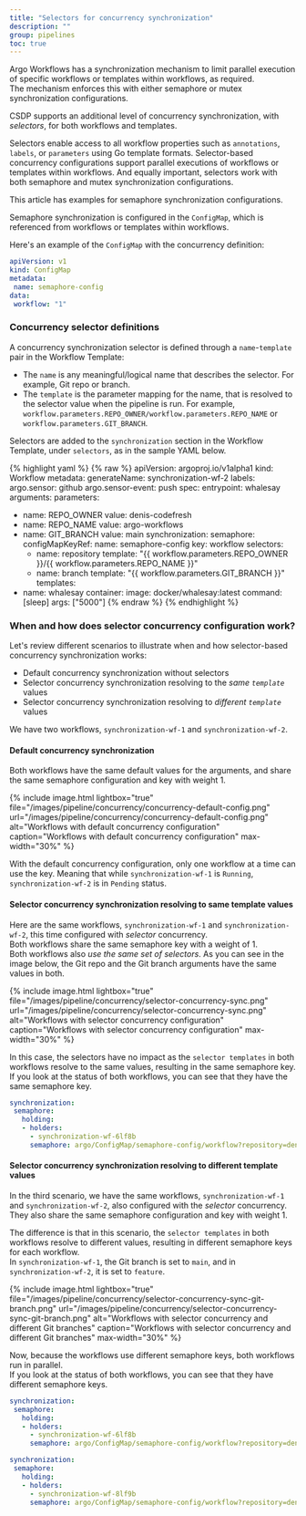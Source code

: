 ```yaml
---
title: "Selectors for concurrency synchronization"
description: ""
group: pipelines
toc: true
---
```



Argo Workflows has a synchronization mechanism to limit parallel execution of specific workflows or templates within workflows, as required.  
The mechanism enforces this with either semaphore or mutex synchronization configurations.  

CSDP supports an additional level of concurrency synchronization, with _selectors_, for both workflows and templates.  

Selectors enable access to all workflow properties such as `annotations`, `labels`, or `parameters` using Go template formats. Selector-based concurrency configurations support parallel executions of workflows or templates within workflows. And equally important, selectors work with both semaphore and mutex synchronization configurations.  

This article has examples for semaphore synchronization configurations.  

Semaphore synchronization is configured in the `ConfigMap`, which is referenced from workflows or templates within workflows.  

Here's an example of the `ConfigMap` with the concurrency definition:
```yaml
apiVersion: v1
kind: ConfigMap
metadata:
 name: semaphore-config
data:
 workflow: "1"
```

### Concurrency selector definitions
A concurrency synchronization selector is defined through a `name`-`template` pair in the Workflow Template:  

* The `name` is any meaningful/logical name that describes the selector. For example, Git repo or branch.
* The `template` is the parameter mapping for the name, that is resolved to the selector value when the pipeline is run. For example, `workflow.parameters.REPO_OWNER/workflow.parameters.REPO_NAME` or `workflow.parameters.GIT_BRANCH`.  

Selectors are added to the `synchronization` section in the Workflow Template, under `selectors`, as in the sample YAML below.

{% highlight yaml %}
{% raw %}
apiVersion: argoproj.io/v1alpha1
kind: Workflow
metadata:
 generateName: synchronization-wf-2
 labels:
   argo.sensor: github
   argo.sensor-event: push
spec:
 entrypoint: whalesay
 arguments:
   parameters:
   - name: REPO_OWNER
     value: denis-codefresh
   - name: REPO_NAME
     value: argo-workflows
   - name: GIT_BRANCH
     value: main
 synchronization:
   semaphore:
     configMapKeyRef:
        name: semaphore-config
        key: workflow
     selectors:
      - name: repository
        template: "{{ workflow.parameters.REPO_OWNER }}/{{ workflow.parameters.REPO_NAME }}"
      - name: branch
        template: "{{ workflow.parameters.GIT_BRANCH }}"
 templates:
   - name: whalesay
     container:
       image: docker/whalesay:latest
       command: [sleep]
       args: ["5000"]
{% endraw %}
{% endhighlight %}


### When and how does selector concurrency configuration work?

Let's review different scenarios to illustrate when and how selector-based concurrency synchronization works:  
* Default concurrency synchronization without selectors
* Selector concurrency synchronization resolving to the _same `template`_ values
* Selector concurrency synchronization resolving to _different `template`_ values 

We have two workflows, `synchronization-wf-1` and `synchronization-wf-2`. 

#### Default concurrency synchronization
Both workflows have the same default values for the arguments, and share the same semaphore configuration and key with weight 1.   

{% include image.html 
  lightbox="true" 
  file="/images/pipeline/concurrency/concurrency-default-config.png" 
  url="/images/pipeline/concurrency/concurrency-default-config.png"
       alt="Workflows with default concurrency configuration"
       caption="Workflows with default concurrency configuration"
       max-width="30%"
       %}

With the default concurrency configuration, only one workflow at a time can use the key. Meaning that while `synchronization-wf-1` is `Running`, `synchronization-wf-2` is in `Pending` status.

#### Selector concurrency synchronization resolving to same template values

Here are the same workflows, `synchronization-wf-1` and `synchronization-wf-2`, this time configured with _selector_ concurrency.  
Both workflows share the same semaphore key with a weight of 1.  
Both workflows also _use the same set of selectors_. As you can see in the image below, the Git repo and the Git branch arguments have the same values in both.  

{% include image.html 
  lightbox="true" 
  file="/images/pipeline/concurrency/selector-concurrency-sync.png" 
  url="/images/pipeline/concurrency/selector-concurrency-sync.png"
       alt="Workflows with selector concurrency configuration"
       caption="Workflows with selector concurrency configuration"
       max-width="30%"
       %}

In this case, the selectors have no impact as the `selector templates` in both workflows resolve to the same values, resulting in the same semaphore key.
If you look at the status of both workflows, you can see that they have the same semaphore key.

```yaml
synchronization:
 semaphore:
   holding:
   - holders:
     - synchronization-wf-6lf8b
     semaphore: argo/ConfigMap/semaphore-config/workflow?repository=denis-codefresh/argo-workflows&branch=main
```


#### Selector concurrency synchronization resolving to different template values

In the third scenario, we have the same workflows, `synchronization-wf-1` and `synchronization-wf-2`, also configured with the _selector_ concurrency.  
They also share the same semaphore configuration and key with weight 1.  

The difference is that in this scenario, the `selector templates` in both workflows resolve to different values, resulting in different semaphore keys for each workflow.  
In `synchronization-wf-1`, the Git branch is set to `main`, and in `synchronization-wf-2`, it is set to `feature`. 

{% include image.html 
  lightbox="true" 
  file="/images/pipeline/concurrency/selector-concurrency-sync-git-branch.png" 
  url="/images/pipeline/concurrency/selector-concurrency-sync-git-branch.png"
       alt="Workflows with selector concurrency and different Git branches"
       caption="Workflows with selector concurrency and different Git branches"
       max-width="30%"
       %}

Now, because the workflows use different semaphore keys, both workflows run in parallel.  
If you look at the status of both workflows, you can see that they have different semaphore keys.  

```yaml
synchronization:
 semaphore:
   holding:
   - holders:
     - synchronization-wf-6lf8b
     semaphore: argo/ConfigMap/semaphore-config/workflow?repository=denis-codefresh/argo-workflows&branch=main
```

```yaml
synchronization:
 semaphore:
   holding:
   - holders:
     - synchronization-wf-8lf9b
     semaphore: argo/ConfigMap/semaphore-config/workflow?repository=denis-codefresh/argo-workflows&branch=feature
```

